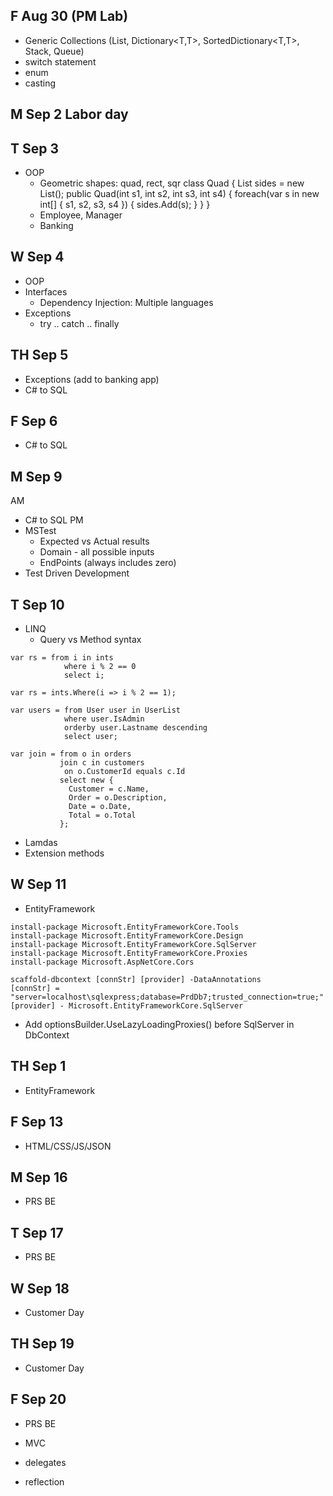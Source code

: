 ## F Aug 30 (PM Lab)
* Generic Collections (List<T>, Dictionary<T,T>, SortedDictionary<T,T>, Stack<T>, Queue<T>)
* switch statement
* enum
* casting
## M Sep 2 Labor day
## T Sep 3
* OOP
  * Geometric shapes: quad, rect, sqr
    class Quad {
        List<int> sides = new List<int>();
        public Quad(int s1, int s2, int s3, int s4) {
            foreach(var s in new int[] { s1, s2, s3, s4 }) {
                sides.Add(s);
            }
        }
    }
  * Employee, Manager
  * Banking
## W Sep 4
* OOP
* Interfaces
  * Dependency Injection: Multiple languages
* Exceptions
  * try .. catch .. finally
## TH Sep 5
* Exceptions (add to banking app)
* C# to SQL
## F Sep 6
* C# to SQL
## M Sep 9
AM
* C# to SQL
PM
* MSTest
  * Expected vs Actual results
  * Domain - all possible inputs
  * EndPoints (always includes zero)
* Test Driven Development
## T Sep 10
* LINQ
  * Query vs Method syntax
```
var rs = from i in ints
            where i % 2 == 0
            select i;

var rs = ints.Where(i => i % 2 == 1);

var users = from User user in UserList
            where user.IsAdmin
            orderby user.Lastname descending
            select user;

var join = from o in orders
           join c in customers
            on o.CustomerId equals c.Id
           select new {
             Customer = c.Name,
             Order = o.Description,
             Date = o.Date,
             Total = o.Total
           };
```
  * Lamdas
* Extension methods
## W Sep 11
* EntityFramework
```  
install-package Microsoft.EntityFrameworkCore.Tools
install-package Microsoft.EntityFrameworkCore.Design
install-package Microsoft.EntityFrameworkCore.SqlServer
install-package Microsoft.EntityFrameworkCore.Proxies
install-package Microsoft.AspNetCore.Cors

scaffold-dbcontext [connStr] [provider] -DataAnnotations
[connStr] = "server=localhost\sqlexpress;database=PrdDb7;trusted_connection=true;"
[provider] - Microsoft.EntityFrameworkCore.SqlServer
```
  * Add optionsBuilder.UseLazyLoadingProxies() before SqlServer in DbContext
## TH Sep 1
* EntityFramework
## F Sep 13
* HTML/CSS/JS/JSON
## M Sep 16
* PRS BE
## T Sep 17
* PRS BE
## W Sep 18
* Customer Day
## TH Sep 19
* Customer Day
## F Sep 20
* PRS BE
* MVC

* delegates
* reflection